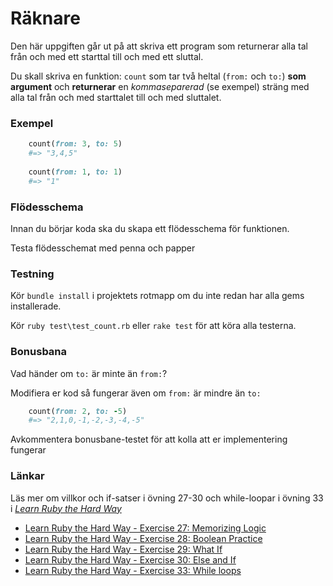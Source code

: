# Räknare #

Den här uppgiften går ut på att skriva ett program som returnerar alla tal från och med ett starttal till och med ett sluttal.

Du skall skriva en funktion: `count` som tar två heltal (`from:` och `to:`) **som argument** och **returnerar** en *kommaseparerad* (se exempel) sträng med alla tal från och med starttalet till och med sluttalet.

### Exempel ###

```ruby
	count(from: 3, to: 5)
	#=> "3,4,5"
	
	count(from: 1, to: 1)
	#=> "1"
```

### Flödesschema ###

Innan du börjar koda ska du skapa ett flödesschema för funktionen.

Testa flödesschemat med penna och papper


### Testning ###

Kör `bundle install` i projektets rotmapp om du inte redan har alla gems installerade.

Kör `ruby test\test_count.rb` eller `rake test` för att köra alla testerna.


### Bonusbana ###

Vad händer om `to:` är minte än `from:`? 

Modifiera er kod så fungerar även om `from:` är mindre än `to:`

```ruby 
    count(from: 2, to: -5)
    #=> "2,1,0,-1,-2,-3,-4,-5"
``` 

Avkommentera bonusbane-testet för att kolla att er implementering fungerar


### Länkar ###

Läs mer om villkor och if-satser i övning 27-30 och while-loopar i övning 33 i [*Learn Ruby the Hard Way*](http://ruby.learncodethehardway.org/book)

* [Learn Ruby the Hard Way - Exercise 27: Memorizing Logic](http://ruby.learncodethehardway.org/book/ex27.html)
* [Learn Ruby the Hard Way - Exercise 28: Boolean Practice](http://ruby.learncodethehardway.org/book/ex28.html)
* [Learn Ruby the Hard Way - Exercise 29: What If](http://ruby.learncodethehardway.org/book/ex29.html)
* [Learn Ruby the Hard Way - Exercise 30: Else and If](http://ruby.learncodethehardway.org/book/ex30.html)
* [Learn Ruby the Hard Way - Exercise 33: While loops](http://ruby.learncodethehardway.org/book/ex33.html)

